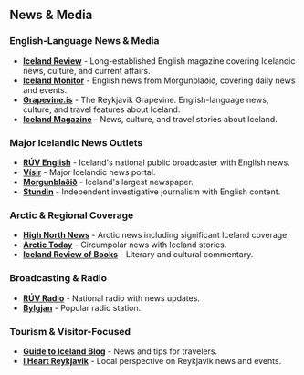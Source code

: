 ## News & Media

### English-Language News & Media

- **<a href="https://www.icelandreview.com" target="_blank">Iceland Review</a>** - Long-established English magazine covering Icelandic news, culture, and current affairs.
- **<a href="https://icelandmonitor.mbl.is" target="_blank">Iceland Monitor</a>** - English news from Morgunblaðið, covering daily news and events.
- **<a href="https://grapevine.is" target="_blank">Grapevine.is</a>** - The Reykjavik Grapevine. English-language news, culture, and travel features about Iceland.
- **<a href="https://icelandmag.is" target="_blank">Iceland Magazine</a>** - News, culture, and travel stories about Iceland.

### Major Icelandic News Outlets

- **<a href="https://www.ruv.is/english" target="_blank">RÚV English</a>** - Iceland's national public broadcaster with English news.
- **<a href="https://www.visir.is" target="_blank">Vísir</a>** - Major Icelandic news portal.
- **<a href="https://www.mbl.is" target="_blank">Morgunblaðið</a>** - Iceland's largest newspaper.
- **<a href="https://stundin.is/english/" target="_blank">Stundin</a>** - Independent investigative journalism with English content.

### Arctic & Regional Coverage

- **<a href="https://www.highnorthnews.com" target="_blank">High North News</a>** - Arctic news including significant Iceland coverage.
- **<a href="https://www.arctictoday.com" target="_blank">Arctic Today</a>** - Circumpolar news with Iceland stories.
- **<a href="https://bokmenntir.is/en/" target="_blank">Iceland Review of Books</a>** - Literary and cultural commentary.

### Broadcasting & Radio

- **<a href="https://www.ruv.is/ruv/frettir" target="_blank">RÚV Radio</a>** - National radio with news updates.
- **<a href="https://www.bylgjan.is" target="_blank">Bylgjan</a>** - Popular radio station.

### Tourism & Visitor-Focused

- **<a href="https://guidetoiceland.is/blog" target="_blank">Guide to Iceland Blog</a>** - News and tips for travelers.
- **<a href="https://www.iheartreykjavik.net" target="_blank">I Heart Reykjavik</a>** - Local perspective on Reykjavik news and events.